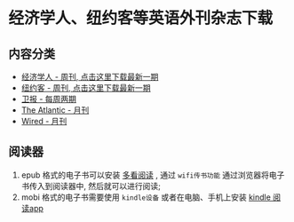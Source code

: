 # 经济学人、纽约客等英语外刊杂志下载

## 内容分类

* [经济学人 - 周刊, 点击这里下载最新一期](01_economist/te_2023.01.28) 
* [纽约客 - 周刊, 点击这里下载最新一期](02_new_yorker/2023.01.30) 
* [卫报 - 每周两期](09_guardian/)
* [The Atlantic - 月刊](04_atlantic)
* [Wired - 月刊](05_wired)

## 阅读器

1. epub 格式的电子书可以安装 [多看阅读](https://www.duokan.com/product) ,  通过 `wifi传书功能` 通过浏览器将电子书传入到阅读器中, 然后就可以进行阅读;
2. mobi 格式的电子书需要使用 `kindle设备` 或者在电脑、手机上安装 [kindle 阅读app](https://www.amazon.cn/kindle-dbs/fd/kcp/ref=sv_kinc_0)
